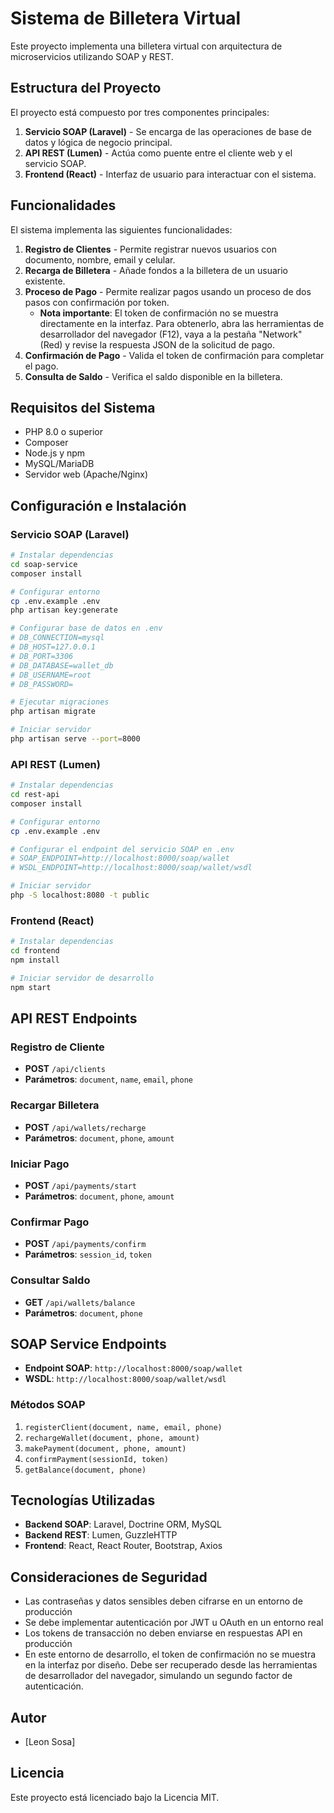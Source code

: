 # Sistema de Billetera Virtual

Este proyecto implementa una billetera virtual con arquitectura de microservicios utilizando SOAP y REST.

## Estructura del Proyecto

El proyecto está compuesto por tres componentes principales:

1. **Servicio SOAP (Laravel)** - Se encarga de las operaciones de base de datos y lógica de negocio principal.
2. **API REST (Lumen)** - Actúa como puente entre el cliente web y el servicio SOAP.
3. **Frontend (React)** - Interfaz de usuario para interactuar con el sistema.

## Funcionalidades

El sistema implementa las siguientes funcionalidades:

1. **Registro de Clientes** - Permite registrar nuevos usuarios con documento, nombre, email y celular.
2. **Recarga de Billetera** - Añade fondos a la billetera de un usuario existente.
3. **Proceso de Pago** - Permite realizar pagos usando un proceso de dos pasos con confirmación por token.
   - **Nota importante**: El token de confirmación no se muestra directamente en la interfaz. Para obtenerlo, abra las herramientas de desarrollador del navegador (F12), vaya a la pestaña "Network" (Red) y revise la respuesta JSON de la solicitud de pago.
4. **Confirmación de Pago** - Valida el token de confirmación para completar el pago.
5. **Consulta de Saldo** - Verifica el saldo disponible en la billetera.

## Requisitos del Sistema

- PHP 8.0 o superior
- Composer
- Node.js y npm
- MySQL/MariaDB
- Servidor web (Apache/Nginx)

## Configuración e Instalación

### Servicio SOAP (Laravel)

```bash
# Instalar dependencias
cd soap-service
composer install

# Configurar entorno
cp .env.example .env
php artisan key:generate

# Configurar base de datos en .env
# DB_CONNECTION=mysql
# DB_HOST=127.0.0.1
# DB_PORT=3306
# DB_DATABASE=wallet_db
# DB_USERNAME=root
# DB_PASSWORD=

# Ejecutar migraciones
php artisan migrate

# Iniciar servidor
php artisan serve --port=8000
```

### API REST (Lumen)

```bash
# Instalar dependencias
cd rest-api
composer install

# Configurar entorno
cp .env.example .env

# Configurar el endpoint del servicio SOAP en .env
# SOAP_ENDPOINT=http://localhost:8000/soap/wallet
# WSDL_ENDPOINT=http://localhost:8000/soap/wallet/wsdl

# Iniciar servidor
php -S localhost:8080 -t public
```

### Frontend (React)

```bash
# Instalar dependencias
cd frontend
npm install

# Iniciar servidor de desarrollo
npm start
```

## API REST Endpoints

### Registro de Cliente
- **POST** `/api/clients`
- **Parámetros**: `document`, `name`, `email`, `phone`

### Recargar Billetera
- **POST** `/api/wallets/recharge`
- **Parámetros**: `document`, `phone`, `amount`

### Iniciar Pago
- **POST** `/api/payments/start`
- **Parámetros**: `document`, `phone`, `amount`

### Confirmar Pago
- **POST** `/api/payments/confirm`
- **Parámetros**: `session_id`, `token`

### Consultar Saldo
- **GET** `/api/wallets/balance`
- **Parámetros**: `document`, `phone`

## SOAP Service Endpoints

- **Endpoint SOAP**: `http://localhost:8000/soap/wallet`
- **WSDL**: `http://localhost:8000/soap/wallet/wsdl`

### Métodos SOAP

1. `registerClient(document, name, email, phone)`
2. `rechargeWallet(document, phone, amount)`
3. `makePayment(document, phone, amount)`
4. `confirmPayment(sessionId, token)`
5. `getBalance(document, phone)`

## Tecnologías Utilizadas

- **Backend SOAP**: Laravel, Doctrine ORM, MySQL
- **Backend REST**: Lumen, GuzzleHTTP
- **Frontend**: React, React Router, Bootstrap, Axios

## Consideraciones de Seguridad

- Las contraseñas y datos sensibles deben cifrarse en un entorno de producción
- Se debe implementar autenticación por JWT u OAuth en un entorno real
- Los tokens de transacción no deben enviarse en respuestas API en producción
- En este entorno de desarrollo, el token de confirmación no se muestra en la interfaz por diseño. Debe ser recuperado desde las herramientas de desarrollador del navegador, simulando un segundo factor de autenticación.

## Autor

- [Leon Sosa]

## Licencia

Este proyecto está licenciado bajo la Licencia MIT. 